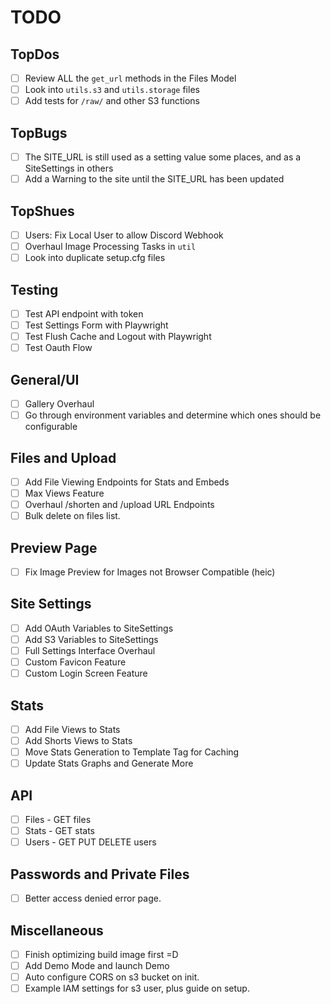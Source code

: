 # TODO

## TopDos

-   [ ] Review ALL the `get_url` methods in the Files Model
-   [ ] Look into `utils.s3` and `utils.storage` files
-   [ ] Add tests for `/raw/` and other S3 functions

## TopBugs

-   [ ] The SITE_URL is still used as a setting value some places, and as a SiteSettings in others
-   [ ] Add a Warning to the site until the SITE_URL has been updated

## TopShues

-   [ ] Users: Fix Local User to allow Discord Webhook
-   [ ] Overhaul Image Processing Tasks in `util`
-   [ ] Look into duplicate setup.cfg files

## Testing

-   [ ] Test API endpoint with token
-   [ ] Test Settings Form with Playwright
-   [ ] Test Flush Cache and Logout with Playwright
-   [ ] Test Oauth Flow

## General/UI

-   [ ] Gallery Overhaul
-   [ ] Go through environment variables and determine which ones should be configurable

## Files and Upload

-   [ ] Add File Viewing Endpoints for Stats and Embeds
-   [ ] Max Views Feature
-   [ ] Overhaul /shorten and /upload URL Endpoints
-   [ ] Bulk delete on files list.

## Preview Page

-   [ ] Fix Image Preview for Images not Browser Compatible (heic)

## Site Settings

-   [ ] Add OAuth Variables to SiteSettings
-   [ ] Add S3 Variables to SiteSettings
-   [ ] Full Settings Interface Overhaul
-   [ ] Custom Favicon Feature
-   [ ] Custom Login Screen Feature

## Stats

-   [ ] Add File Views to Stats
-   [ ] Add Shorts Views to Stats
-   [ ] Move Stats Generation to Template Tag for Caching
-   [ ] Update Stats Graphs and Generate More

## API

-   [ ] Files - GET files
-   [ ] Stats - GET stats
-   [ ] Users - GET PUT DELETE users

## Passwords and Private Files

-   [ ] Better access denied error page.

## Miscellaneous

-   [ ] Finish optimizing build image first =D
-   [ ] Add Demo Mode and launch Demo
-   [ ] Auto configure CORS on s3 bucket on init.
-   [ ] Example IAM settings for s3 user, plus guide on setup.
